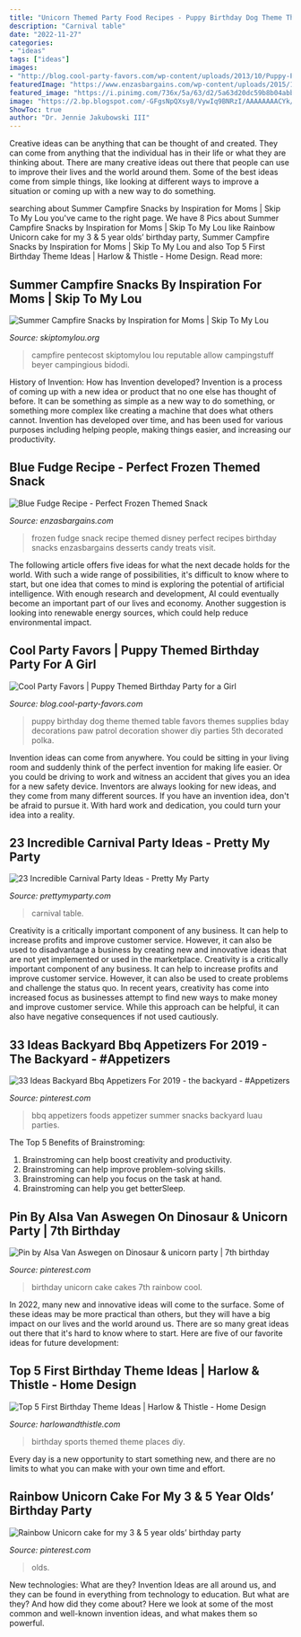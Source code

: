```yaml
---
title: "Unicorn Themed Party Food Recipes - Puppy Birthday Dog Theme Themed Table Favors Themes Supplies Bday Decorations Paw Patrol Decoration Shower Diy Parties 5th Decorated Polka"
description: "Carnival table"
date: "2022-11-27"
categories:
- "ideas"
tags: ["ideas"]
images:
- "http://blog.cool-party-favors.com/wp-content/uploads/2013/10/Puppy-Party-Theme.jpg"
featuredImage: "https://www.enzasbargains.com/wp-content/uploads/2015/12/frozen-blue-fudge-recipe.png"
featured_image: "https://i.pinimg.com/736x/5a/63/d2/5a63d20dc59b8b04abb1c4d775717488.jpg"
image: "https://2.bp.blogspot.com/-GFgsNpQXsy8/VywIq9BNRzI/AAAAAAAACYk/zrVHOFUicksbhDN-f9JZQ24FwkEH0ljOgCLcB/s1600/Sports_Birthdaypartytheme.JPG"
ShowToc: true
author: "Dr. Jennie Jakubowski III"
---
```



Creative ideas can be anything that can be thought of and created. They can come from anything that the individual has in their life or what they are thinking about. There are many creative ideas out there that people can use to improve their lives and the world around them. Some of the best ideas come from simple things, like looking at different ways to improve a situation or coming up with a new way to do something.

	

		
searching about Summer Campfire Snacks by Inspiration for Moms | Skip To My Lou you've came to the right page. We have 8 Pics about Summer Campfire Snacks by Inspiration for Moms | Skip To My Lou like Rainbow Unicorn cake for my 3 &amp; 5 year olds’ birthday party, Summer Campfire Snacks by Inspiration for Moms | Skip To My Lou and also Top 5 First Birthday Theme Ideas | Harlow &amp; Thistle - Home Design. Read more:
		
    
## Summer Campfire Snacks By Inspiration For Moms | Skip To My Lou

<img loading=lazy src="https://www.skiptomylou.org/wp-content/uploads/2015/07/Summer-Campfire-Snacks-1.jpg" onerror="this.onerror=null;this.src='https://tse1.mm.bing.net/th?id=OIP.D75U69DuNahqdK9upf8hIQHaJ4&amp;pid=15.1';" alt="Summer Campfire Snacks by Inspiration for Moms | Skip To My Lou">

_Source: skiptomylou.org_

>campfire pentecost skiptomylou lou reputable allow campingstuff beyer campingious bidodi. 

	

History of Invention: How has Invention developed?
Invention is a process of coming up with a new idea or product that no one else has thought of before. It can be something as simple as a new way to do something, or something more complex like creating a machine that does what others cannot. Invention has developed over time, and has been used for various purposes including helping people, making things easier, and increasing our productivity.

    
## Blue Fudge Recipe - Perfect Frozen Themed Snack

<img loading=lazy src="https://www.enzasbargains.com/wp-content/uploads/2015/12/frozen-blue-fudge-recipe.png" onerror="this.onerror=null;this.src='https://tse4.mm.bing.net/th?id=OIP.j4yOVu-xsRdm_RmphS5oxAHaLH&amp;pid=15.1';" alt="Blue Fudge Recipe - Perfect Frozen Themed Snack">

_Source: enzasbargains.com_

>frozen fudge snack recipe themed disney perfect recipes birthday snacks enzasbargains desserts candy treats visit. 

	

The following article offers five ideas for what the next decade holds for the world. With such a wide range of possibilities, it's difficult to know where to start, but one idea that comes to mind is exploring the potential of artificial intelligence. With enough research and development, AI could eventually become an important part of our lives and economy. Another suggestion is looking into renewable energy sources, which could help reduce environmental impact.

    
## Cool Party Favors | Puppy Themed Birthday Party For A Girl

<img loading=lazy src="http://blog.cool-party-favors.com/wp-content/uploads/2013/10/Puppy-Party-Theme.jpg" onerror="this.onerror=null;this.src='https://tse2.mm.bing.net/th?id=OIP.8QfZky9KbWzBuqWoNDKcLQHaLS&amp;pid=15.1';" alt="Cool Party Favors | Puppy Themed Birthday Party for a Girl">

_Source: blog.cool-party-favors.com_

>puppy birthday dog theme themed table favors themes supplies bday decorations paw patrol decoration shower diy parties 5th decorated polka. 

	

Invention ideas can come from anywhere. You could be sitting in your living room and suddenly think of the perfect invention for making life easier. Or you could be driving to work and witness an accident that gives you an idea for a new safety device. Inventors are always looking for new ideas, and they come from many different sources. If you have an invention idea, don't be afraid to pursue it. With hard work and dedication, you could turn your idea into a reality.

    
## 23 Incredible Carnival Party Ideas - Pretty My Party

<img loading=lazy src="https://www.prettymyparty.com/wp-content/uploads/2017/08/Carnival-Party-Table.jpg" onerror="this.onerror=null;this.src='https://tse2.mm.bing.net/th?id=OIP.oobAT2dDkZx-_ypLtuhKHQHaKY&amp;pid=15.1';" alt="23 Incredible Carnival Party Ideas - Pretty My Party">

_Source: prettymyparty.com_

>carnival table. 

	

Creativity is a critically important component of any business. It can help to increase profits and improve customer service. However, it can also be used to disadvantage a business by creating new and innovative ideas that are not yet implemented or used in the marketplace.
Creativity is a critically important component of any business. It can help to increase profits and improve customer service. However, it can also be used to create problems and challenge the status quo. In recent years, creativity has come into increased focus as businesses attempt to find new ways to make money and improve customer service. While this approach can be helpful, it can also have negative consequences if not used cautiously.

    
## 33 Ideas Backyard Bbq Appetizers For 2019 - The Backyard - #Appetizers

<img loading=lazy src="https://i.pinimg.com/736x/5a/63/d2/5a63d20dc59b8b04abb1c4d775717488.jpg" onerror="this.onerror=null;this.src='https://tse3.mm.bing.net/th?id=OIP.EOgAw_LUGthkx6roz8v13AAAAA&amp;pid=15.1';" alt="33 Ideas Backyard Bbq Appetizers For 2019 - the backyard - #Appetizers">

_Source: pinterest.com_

>bbq appetizers foods appetizer summer snacks backyard luau parties. 

	

The Top 5 Benefits of Brainstroming:
1. Brainstroming can help boost creativity and productivity.
2. Brainstroming can help improve problem-solving skills.
3. Brainstroming can help you focus on the task at hand.
4. Brainstroming can help you get betterSleep.

    
## Pin By Alsa Van Aswegen On Dinosaur &amp; Unicorn Party | 7th Birthday

<img loading=lazy src="https://i.pinimg.com/736x/26/2a/14/262a14fbefbc99f0b96cb3a4b3890e4e.jpg" onerror="this.onerror=null;this.src='https://tse2.mm.bing.net/th?id=OIP.BsYvqZzxJ9uUNuf-FCcEMgHaMv&amp;pid=15.1';" alt="Pin by Alsa Van Aswegen on Dinosaur &amp; unicorn party | 7th birthday">

_Source: pinterest.com_

>birthday unicorn cake cakes 7th rainbow cool. 

	

In 2022, many new and innovative ideas will come to the surface. Some of these ideas may be more practical than others, but they will have a big impact on our lives and the world around us. There are so many great ideas out there that it's hard to know where to start. Here are five of our favorite ideas for future development:

    
## Top 5 First Birthday Theme Ideas | Harlow &amp; Thistle - Home Design

<img loading=lazy src="https://2.bp.blogspot.com/-GFgsNpQXsy8/VywIq9BNRzI/AAAAAAAACYk/zrVHOFUicksbhDN-f9JZQ24FwkEH0ljOgCLcB/s1600/Sports_Birthdaypartytheme.JPG" onerror="this.onerror=null;this.src='https://tse3.mm.bing.net/th?id=OIP.Sowh3Kek5xOcg4FPFwrfsgHaJ4&amp;pid=15.1';" alt="Top 5 First Birthday Theme Ideas | Harlow &amp; Thistle - Home Design">

_Source: harlowandthistle.com_

>birthday sports themed theme places diy. 

	

Every day is a new opportunity to start something new, and there are no limits to what you can make with your own time and effort.

    
## Rainbow Unicorn Cake For My 3 &amp; 5 Year Olds’ Birthday Party

<img loading=lazy src="https://i.pinimg.com/736x/98/c3/96/98c396f19e80a02e2906c72dc850a28e.jpg" onerror="this.onerror=null;this.src='https://tse4.mm.bing.net/th?id=OIP.OzLtSeng6jwea7-Fbcc7QwHaJ4&amp;pid=15.1';" alt="Rainbow Unicorn cake for my 3 &amp; 5 year olds’ birthday party">

_Source: pinterest.com_

>olds. 

	

New technologies: What are they?
Invention Ideas are all around us, and they can be found in everything from technology to education. But what are they? And how did they come about? Here we look at some of the most common and well-known invention ideas, and what makes them so powerful.


